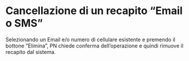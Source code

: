 # Cancellazione di un recapito “Email o SMS”

Selezionando un Email e/o numero di cellulare esistente e premendo il bottone “Elimina”, PN chiede conferma dell’operazione e quindi rimuove il recapito dal sistema.
